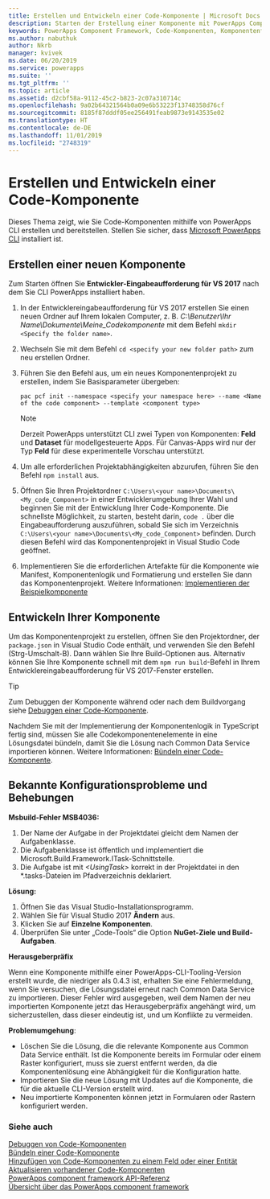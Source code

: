 ```yaml
---
title: Erstellen und Entwickeln einer Code-Komponente | Microsoft Docs
description: Starten der Erstellung einer Komponente mit PowerApps Component Framework-Tooling
keywords: PowerApps Component Framework, Code-Komponenten, Komponentenframework
ms.author: nabuthuk
author: Nkrb
manager: kvivek
ms.date: 06/20/2019
ms.service: powerapps
ms.suite: ''
ms.tgt_pltfrm: ''
ms.topic: article
ms.assetid: d2cbf58a-9112-45c2-b823-2c07a310714c
ms.openlocfilehash: 9a02b64321564b0a09e6b53223f13748358d76cf
ms.sourcegitcommit: 8185f87dddf05ee256491feab9873e9143535e02
ms.translationtype: HT
ms.contentlocale: de-DE
ms.lasthandoff: 11/01/2019
ms.locfileid: "2748319"
---
```

# <a name="create-and-build-a-code-component"></a>Erstellen und Entwickeln einer Code-Komponente

Dieses Thema zeigt, wie Sie Code-Komponenten mithilfe von PowerApps CLI erstellen und bereitstellen. Stellen Sie sicher, dass [Microsoft PowerApps CLI](https://aka.ms/PowerAppsCLI) installiert ist.

## <a name="create-a-new-component"></a>Erstellen einer neuen Komponente

Zum Starten öffnen Sie **Entwickler-Eingabeaufforderung für VS 2017** nach dem Sie CLI PowerApps installiert haben.

1. In der Entwicklereingabeaufforderung für VS 2017 erstellen Sie einen neuen Ordner auf Ihrem lokalen Computer, z. B. *C:\Benutzer\Ihr Name\Dokumente\\Meine_Codekomponente* mit dem Befehl `mkdir <Specify the folder name>`.
2. Wechseln Sie mit dem Befehl `cd <specify your new folder path>` zum neu erstellen Ordner.
3. Führen Sie den Befehl aus, um ein neues Komponentenprojekt zu erstellen, indem Sie Basisparameter übergeben:

    `pac pcf init --namespace <specify your namespace here> --name <Name of the code component> --template <component type>`
 
   > [!NOTE]
   > Derzeit PowerApps unterstützt CLI zwei Typen von Komponenten: **Feld** und **Dataset** für modellgesteuerte Apps.  Für Canvas-Apps wird nur der Typ **Feld** für diese experimentelle Vorschau unterstützt.

4. Um alle erforderlichen Projektabhängigkeiten abzurufen, führen Sie den Befehl `npm install` aus.
5. Öffnen Sie Ihren Projektordner `C:\Users\<your name>\Documents\<My_code_Component>` in einer Entwicklerumgebung Ihrer Wahl und beginnen Sie mit der Entwicklung Ihrer Code-Komponente. Die schnellste Möglichkeit, zu starten, besteht darin, `code .` über die Eingabeaufforderung auszuführen, sobald Sie sich im Verzeichnis `C:\Users\<your name>\Documents\<My_code_Component>` befinden. Durch diesen Befehl wird das Komponentenprojekt in Visual Studio Code geöffnet.
6. Implementieren Sie die erforderlichen Artefakte für die Komponente wie Manifest, Komponentenlogik und Formatierung und erstellen Sie dann das Komponentenprojekt. Weitere Informationen: [Implementieren der Beispielkomponente](implementing-controls-using-typescript.md)

## <a name="build-your-component"></a>Entwickeln Ihrer Komponente

Um das Komponentenprojekt zu erstellen, öffnen Sie den Projektordner, der `package.json` in Visual Studio Code enthält, und verwenden Sie den Befehl (Strg-Umschalt-B). Dann wählen Sie Ihre Build-Optionen aus. Alternativ können Sie Ihre Komponente schnell mit dem `npm run build`-Befehl in Ihrem Entwicklereingabeaufforderung für VS 2017-Fenster erstellen.

> [!TIP]
> Zum Debuggen der Komponente während oder nach dem Buildvorgang siehe [Debuggen einer Code-Komponente](debugging-custom-controls.md).

Nachdem Sie mit der Implementierung der Komponentenlogik in TypeScript fertig sind, müssen Sie alle Codekomponentenelemente in eine Lösungsdatei bündeln, damit Sie die Lösung nach Common Data Service importieren können. Weitere Informationen: [Bündeln einer Code-Komponente](import-custom-controls.md).

## <a name="known-configuration-issues-and-workarounds"></a>Bekannte Konfigurationsprobleme und Behebungen

**Msbuild-Fehler MSB4036:**

1. Der Name der Aufgabe in der Projektdatei gleicht dem Namen der Aufgabenklasse.
2. Die Aufgabenklasse ist öffentlich und implementiert die Microsoft.Build.Framework.ITask-Schnittstelle.
3. Die Aufgabe ist mit *\<UsingTask>* korrekt in der Projektdatei in den *.tasks-Dateien im Pfadverzeichnis deklariert.

**Lösung:**

1. Öffnen Sie das Visual Studio-Installationsprogramm. 
1. Wählen Sie für Visual Studio 2017 **Ändern** aus. 
1. Klicken Sie auf **Einzelne Komponenten**.
1. Überprüfen Sie unter „Code-Tools“ die Option **NuGet-Ziele und Build-Aufgaben**.

**Herausgeberpräfix**

Wenn eine Komponente mithilfe einer PowerApps-CLI-Tooling-Version erstellt wurde, die niedriger als 0.4.3 ist, erhalten Sie eine Fehlermeldung, wenn Sie versuchen, die Lösungsdatei erneut nach Common Data Service zu importieren. Dieser Fehler wird ausgegeben, weil dem Namen der neu importierten Komponente jetzt das Herausgeberpräfix angehängt wird, um sicherzustellen, dass dieser eindeutig ist, und um Konflikte zu vermeiden.

**Problemumgehung**:

- Löschen Sie die Lösung, die die relevante Komponente aus Common Data Service enthält. Ist die Komponente bereits im Formular oder einem Raster konfiguriert, muss sie zuerst entfernt werden, da die Komponentenlösung eine Abhängigkeit für die Konfiguration hatte.  
- Importieren Sie die neue Lösung mit Updates auf die Komponente, die für die aktuelle CLI-Version erstellt wird.
- Neu importierte Komponenten können jetzt in Formularen oder Rastern konfiguriert werden.  


<!--2. When the components are created with the publisher prefix in mixed or upper case using the new CLI tooling version, it throws an error while importing the solution. This happens because the updated tooling version (0.4.3 and newer) now enforces the platform standard for lower case publisher prefix.

   **Workaround**:

    Update the solution and customizations to ensure that the associated prefix is modified to lower case and import the new solution into Common Data Service.-->


### <a name="see-also"></a>Siehe auch

[Debuggen von Code-Komponenten](debugging-custom-controls.md)<br/>
[Bündeln einer Code-Komponente](import-custom-controls.md)<br/>
[Hinzufügen von Code-Komponenten zu einem Feld oder einer Entität](add-custom-controls-to-a-field-or-entity.md)<br/>
[Aktualisieren vorhandener Code-Komponenten](updating-existing-controls.md)<br/>
[PowerApps component framework API-Referenz](reference/index.md)<br/>
[Übersicht über das PowerApps component framework](overview.md)
